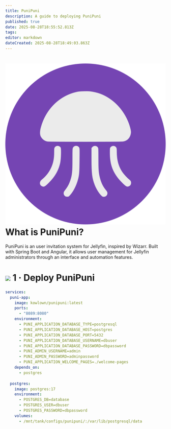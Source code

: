 ```yaml
---
title: PuniPuni
description: A guide to deploying PuniPuni
published: true
date: 2025-08-28T18:55:52.813Z
tags: 
editor: markdown
dateCreated: 2025-08-28T18:49:03.863Z
---
```


# <img src="/punipuni.png" class="tab-icon"> What is PuniPuni?
PuniPuni is an user invitation system for Jellyfin, inspired by Wizarr. Built with Spring Boot and Angular, it allows user management for Jellyfin administrators through an interface and automation features.

# <img src="/docker.png" class="tab-icon"> 1 · Deploy PuniPuni
```yaml
services:
  puni-app:
    image: kowlown/punipuni:latest
    ports:
      - "8089:8080"
    environment:
      - PUNI_APPLICATION_DATABASE_TYPE=postgresql
      - PUNI_APPLICATION_DATABASE_HOST=postgres
      - PUNI_APPLICATION_DATABASE_PORT=5432
      - PUNI_APPLICATION_DATABASE_USERNAME=dbuser
      - PUNI_APPLICATION_DATABASE_PASSWORD=dbpassword
      - PUNI_ADMIN_USERNAME=admin
      - PUNI_ADMIN_PASSWORD=adminpassword
      - PUNI_APPLICATION_WELCOME_PAGES=./welcome-pages
    depends_on:
      - postgres

  postgres:
    image: postgres:17
    environment:
      - POSTGRES_DB=database
      - POSTGRES_USER=dbuser
      - POSTGRES_PASSWORD=dbpassword
    volumes:
      - /mnt/tank/configs/punipuni/:/var/lib/postgresql/data
```

